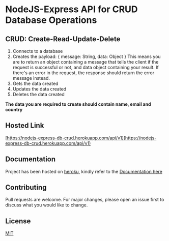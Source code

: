 # NodeJS-Express API for CRUD Database Operations

## CRUD: Create-Read-Update-Delete

1. Connects to a database
2. Creates the payload: 
{ message: String, data: Object }
This means you are to return an object containing a message that tells the client if the request is successful or not, and data object containing your result.
If there's an error in the request, the response should return the error message instead.
3. Gets the data created
4. Updates the data created
5. Deletes the data created

<b>The data you are required to create should contain name, email and country</b>

## Hosted Link
[https://nodejs-express-db-crud.herokuapp.com/api/v1](https://nodejs-express-db-crud.herokuapp.com/api/v1)

## Documentation
Project has been hosted on [heroku](https://nodejs-express-db-crud.herokuapp.com/api/v1), kindly refer to the [Documentation here](https://documenter.getpostman.com/view/8570881/TzRUASZT)

## Contributing
Pull requests are welcome. For major changes, please open an issue first to discuss what you would like to change.

## License
[MIT](./LICENSE)